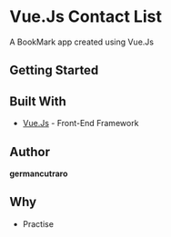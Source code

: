 # Vue.Js Contact List

A BookMark app created using Vue.Js

## Getting Started

## Built With

* [Vue.Js](https://vuejs.org/) - Front-End Framework

## Author

**germancutraro**

## Why

* Practise
